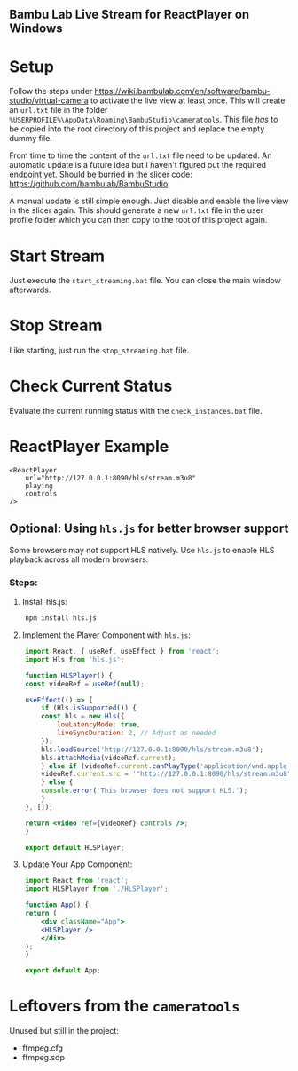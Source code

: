 ## Bambu Lab Live Stream for ReactPlayer on Windows
# Setup
Follow the steps under https://wiki.bambulab.com/en/software/bambu-studio/virtual-camera to activate the live view at least once. 
This will create an `url.txt` file in the folder `%USERPROFILE%\AppData\Roaming\BambuStudio\cameratools`.
This file *has* to be copied into the root directory of this project and replace the empty dummy file. 

From time to time the content of the `url.txt` file need to be updated. An automatic update is a future idea but I haven't figured out the required endpoint yet. Should be burried in the slicer code: https://github.com/bambulab/BambuStudio

A manual update is still simple enough. Just disable and enable the live view in the slicer again. This should generate a new `url.txt` file in the user profile folder which you can then copy to the root of this project again.
# Start Stream
Just execute the `start_streaming.bat` file. You can close the main window afterwards.
# Stop Stream
Like starting, just run the `stop_streaming.bat` file.
# Check Current Status
Evaluate the current running status with the `check_instances.bat` file.
# ReactPlayer Example
```
<ReactPlayer
    url="http://127.0.0.1:8090/hls/stream.m3u8"
    playing
    controls
/>
```
## Optional: Using `hls.js` for better browser support
Some browsers may not support HLS natively. Use `hls.js` to enable HLS playback across all modern browsers.
### Steps:
1. Install hls.js:
```bash
    npm install hls.js
```
2. Implement the Player Component with `hls.js`:
```jsx
    import React, { useRef, useEffect } from 'react';
    import Hls from 'hls.js';

    function HLSPlayer() {
    const videoRef = useRef(null);

    useEffect(() => {
        if (Hls.isSupported()) {
        const hls = new Hls({
            lowLatencyMode: true,
            liveSyncDuration: 2, // Adjust as needed
        });
        hls.loadSource('http://127.0.0.1:8090/hls/stream.m3u8');
        hls.attachMedia(videoRef.current);
        } else if (videoRef.current.canPlayType('application/vnd.apple.mpegurl')) {
        videoRef.current.src = '"http://127.0.0.1:8090/hls/stream.m3u8"';
        } else {
        console.error('This browser does not support HLS.');
        }
    }, []);

    return <video ref={videoRef} controls />;
    }

    export default HLSPlayer;
```
3. Update Your App Component:
```jsx
    import React from 'react';
    import HLSPlayer from './HLSPlayer';

    function App() {
    return (
        <div className="App">
        <HLSPlayer />
        </div>
    );
    }

    export default App;
```

# Leftovers from the `cameratools`
Unused but still in the project:
- ffmpeg.cfg
- ffmpeg.sdp